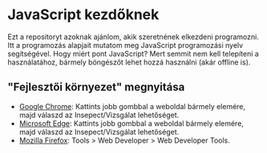 # JavaScript kezdőknek

Ezt a repositoryt azoknak ajánlom, akik szeretnének elkezdeni programozni. Itt a programozás alapjait mutatom meg JavaScript programozási nyelv segítségével.
Hogy miért pont JavaScript? Mert semmit nem kell telepíteni a használatához, bármely böngészőt lehet hozzá használni (akár offline is).

## "Fejlesztői környezet" megnyitása

- [Google Chrome](https://www.google.com/chrome): Kattints jobb gombbal a weboldal bármely elemére, majd válaszd az Insepect/Vizsgálat lehetőséget.
- [Microsoft Edge](https://www.microsoft.com/edge): Kattints jobb gombbal a weboldal bármely elemére, majd válaszd az Insepect/Vizsgálat lehetőséget.
- [Mozilla Firefox](https://www.mozilla.org/firefox): Tools > Web Developer > Web Developer Tools.
